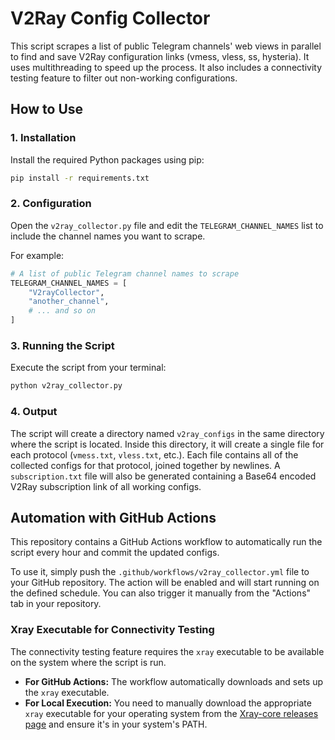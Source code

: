 # V2Ray Config Collector

This script scrapes a list of public Telegram channels' web views in parallel to find and save V2Ray configuration links (vmess, vless, ss, hysteria). It uses multithreading to speed up the process. It also includes a connectivity testing feature to filter out non-working configurations.

## How to Use

### 1. Installation

Install the required Python packages using pip:

```bash
pip install -r requirements.txt
```

### 2. Configuration

Open the `v2ray_collector.py` file and edit the `TELEGRAM_CHANNEL_NAMES` list to include the channel names you want to scrape.

For example:
```python
# A list of public Telegram channel names to scrape
TELEGRAM_CHANNEL_NAMES = [
    "V2rayCollector",
    "another_channel",
    # ... and so on
]
```

### 3. Running the Script

Execute the script from your terminal:

```bash
python v2ray_collector.py
```

### 4. Output

The script will create a directory named `v2ray_configs` in the same directory where the script is located. Inside this directory, it will create a single file for each protocol (`vmess.txt`, `vless.txt`, etc.). Each file contains all of the collected configs for that protocol, joined together by newlines. A `subscription.txt` file will also be generated containing a Base64 encoded V2Ray subscription link of all working configs.

## Automation with GitHub Actions

This repository contains a GitHub Actions workflow to automatically run the script every hour and commit the updated configs.

To use it, simply push the `.github/workflows/v2ray_collector.yml` file to your GitHub repository. The action will be enabled and will start running on the defined schedule. You can also trigger it manually from the "Actions" tab in your repository.

### Xray Executable for Connectivity Testing

The connectivity testing feature requires the `xray` executable to be available on the system where the script is run.

*   **For GitHub Actions:** The workflow automatically downloads and sets up the `xray` executable.
*   **For Local Execution:** You need to manually download the appropriate `xray` executable for your operating system from the [Xray-core releases page](https://github.com/XTLS/Xray-core/releases) and ensure it's in your system's PATH.